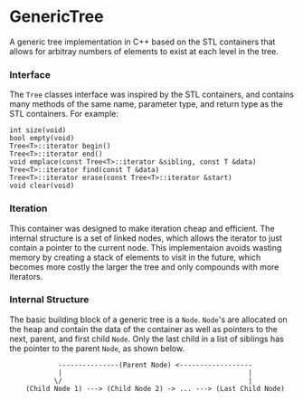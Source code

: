 # GenericTree
A generic tree implementation in C++ based on the STL containers that allows for arbitray numbers of elements to exist at each level in the tree.

### Interface
The ```Tree``` classes interface was inspired by the STL containers, and contains many methods of the same name, parameter type, and return type as the STL containers. For example:
```
int size(void)
bool empty(void)
Tree<T>::iterator begin()
Tree<T>::iterator end()
void emplace(const Tree<T>::iterator &sibling, const T &data)
Tree<T>::iterator find(const T &data)
Tree<T>::iterator erase(const Tree<T>::iterator &start)
void clear(void)
```

### Iteration
This container was designed to make iteration cheap and efficient. The internal structure is a set of linked nodes, which allows the iterator to just contain a pointer to the current node. This implementaion avoids wasting memory by creating a stack of elements to visit in the future, which becomes more costly the larger the tree and only compounds with more iterators.

### Internal Structure
The basic building block of a generic tree is a ```Node```. ```Node```'s are allocated on the heap and contain the data of the container as well as pointers to the next, parent, and first child ```Node```. Only the last child in a list of siblings has the pointer to the parent ```Node```, as shown below.
```
            ---------------(Parent Node) <------------------
            |                                              |
           \/                                              |
    (Child Node 1) ---> (Child Node 2) -> ... ---> (Last Child Node)
```
